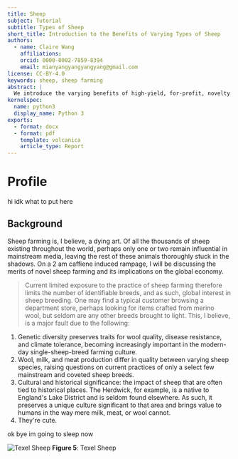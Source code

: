 ```yaml
---
title: Sheep
subject: Tutorial
subtitle: Types of Sheep
short_title: Introduction to the Benefits of Varying Types of Sheep
authors:
  - name: Claire Wang
    affiliations:
    orcid: 0000-0002-7859-8394
    email: mianyangyangyangyang@gmail.com
license: CC-BY-4.0
keywords: sheep, sheep farming
abstract: |
  We introduce the varying benefits of high-yield, for-profit, novelty sheep farming.
kernelspec:
  name: python3
  display_name: Python 3
exports:
  - format: docx
  - format: pdf
    template: volcanica
    article_type: Report
---
```


# Profile
hi idk what to put here
## Background

Sheep farming is, I believe, a dying art. Of all the thousands of sheep existing throughout the world, perhaps only one or two remain influential in mainstream media, leaving the rest of these animals thoroughly stuck in the shadows. On a 2 am caffiene induced rampage, I will be discussing the merits of novel sheep farming and its implications on the global economy.

> Current limited exposure to the practice of sheep farming therefore limits the number of identifiable breeds, and as such, global interest in sheep breeding. One may find a typical customer browsing a department store, perhaps looking for items crafted from merino wool, but seldom are any other breeds brought to light. This, I believe, is a major fault due to the following:

1. Genetic diversity preserves traits for wool quality, disease resistance, and climate tolerance, becoming increasingly important in the modern-day single-sheep-breed farming culture.
2. Wool, milk, and meat production differ in quality between varying sheep species, raising questions on current practices of only a select few mainstream and coveted sheep breeds.
3. Cultural and historical significance: the impact of sheep that are often tied to historical places. The Herdwick, for example, is a native to England's Lake District and is seldom found elsewhere. As such, it preserves a unique culture significant to that area and brings value to humans in the way mere milk, meat, or wool cannot.
4. They're cute.

ok bye im going to sleep now

![Texel Sheep](https://upload.wikimedia.org/wikipedia/commons/c/c7/Texelschafe_2003_%28cropped%29.jpg)
**Figure 5**: Texel Sheep
